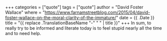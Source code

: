 +++
categories = ["quote"]
tags = ["quote"]
author = "David Foster Wallace"
where = "https://www.farnamstreetblog.com/2015/04/david-foster-wallace-on-the-moral-clarity-of-the-immature/"
date = {{ .Date }}
title = "{{ replace .TranslationBaseName "-" " " | title }}"
+++
In sum, to really try to be informed and literate today is to feel stupid nearly
all the time and to need help.
